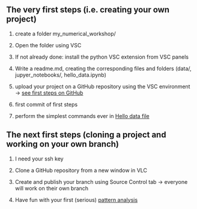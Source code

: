 ## The very first steps (i.e. creating your own project)

1. create a folder my_numerical_workshop/

1. Open the folder using VSC

1. If not already done: install the python VSC extension from VSC panels

1. Write a readme.md, creating the corresponding files and folders (data/, jupyer_notebooks/, hello_data.ipynb)

1. upload your project on a GitHub repository using the VSC environment $\rightarrow$ [see first steps on GitHub](./first_steps.md)

1. first commit of first steps

1. perform the simplest commands ever in [Hello data file](./jupyter_notebooks/hello_data.ipynb)

## The next first steps (cloning a project and working on your own branch)

1. I need your ssh  key

1. Clone a GitHub repository from a new window in VLC

1. Create and publish your branch using Source Control tab $\rightarrow$ everyone will work on their own branch

1. Have fun with your first (serious) [pattern analysis](./ijunier_notebooks/pattern_analysis.ipynb)

